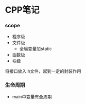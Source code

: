 # CPP笔记

### scope

* 程序级
* 文件级
  * 全局变量加static
* 函数级
* 块级

将接口放入.h文件，起到一定的封装作用

### 生命周期

* main中变量有全周期